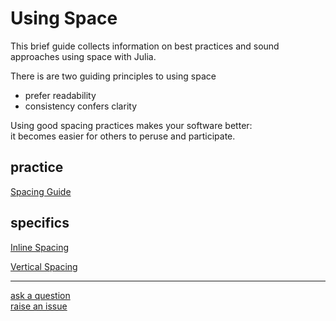 # Using Space

This brief guide collects information on best practices and sound approaches using space with Julia.  

There is are two guiding principles to using space
- prefer readability
- consistency confers clarity

Using good spacing practices makes your software better:  
it becomes easier for others to peruse and participate.   

## practice

[Spacing Guide](https://github.com/JuliaPraxis/Spacing/blob/master/guides/SpacingGuide.md)  

## specifics

[Inline Spacing](https://github.com/JuliaPraxis/Spacing/blob/master/guides/InlineSpacing.md)   
   
   
[Vertical Spacing](https://github.com/JuliaPraxis/Spacing/blob/master/guides/VerticalSpacing.md)  
  


----
   
   [ask a question](https://gitter.im/JuliaPraxis/Naming)  
   [raise an issue](https://github.com/JuliaPraxis/Naming/issues)
